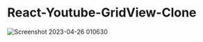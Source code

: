 # React-Youtube-GridView-Clone

![Screenshot 2023-04-26 010630](https://user-images.githubusercontent.com/18053340/234434182-0ce4ffd7-2c46-4956-8f7c-483b04ea9082.png)
